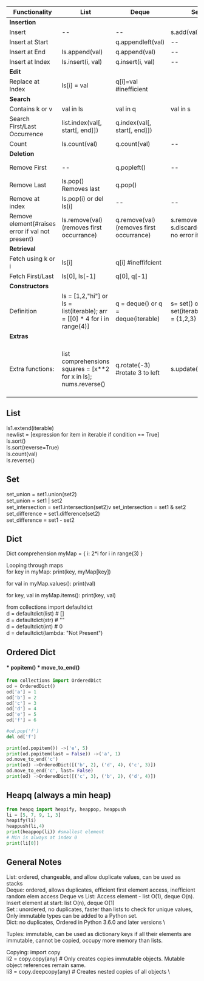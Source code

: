 Functionality | List |Deque | Set | Dict | SortedSet|SortedList|SortedDict
--|--|--|--|--|--|--|--
**Insertion**|||||||
Insert| --|--| s.add(val)| dict[k]=v|sortedset.add(v)|sortedlist.add(v)|sorteddict[k]=v
Insert at Start||q.appendleft(val)|--|--|--|--|--
Insert at End |ls.append(val)|q.append(val)|--|--|--|--|--
Insert at Index | ls.insert(i, val)|q.insert(i, val)|--|--|--|--|--
**Edit**|||||||
Replace at Index | ls[i] = val|q[i]=val #inefficient||dct[k]=new_val|--|--|sorteddict[k]=new_val
**Search**|||||||
Contains k or v | val in ls|val in q| val in s| k in dct | in | in | in
Search First/Last Occurrence | list.index(val[, start[, end]])|q.index(val[, start[, end]])| |--|sortedset.index(key)|sortedlist.index(key)|sorteddict.index(key)
Count|ls.count(val)|q.count(val)|--|--|--|sortedlist.count(key)|sorteddict.count(key)
**Deletion**|||||||
Remove First|--|q.popleft()|--| In ordered dict, od.popitem(last = False)|sortedset.pop(0)|sortedlist.pop(0)|sorteddict.popitem(0)
Remove Last |ls.pop() Removes last|q.pop()||In ordered dict, od.popitem()|sortedset.pop()|sortedlist.pop()|sorteddict.popitem()
Remove at index | ls.pop(i) or del ls[i]|--|--|del dict[key]|sortedset.pop(index)|sortedlist.pop(index)|sorteddict.popitem(index)
Remove element(#raises error if val not present) | ls.remove(val) (removes first occurrance)|q.remove(val) (removes first occurrance)|s.remove(val),  s.discard(val) - no error if absent| --|sortedset.remove(v) <br> sortedset.discard(v)|sortedlist.remove(v) <br> sortedlist.discard(v)|
**Retrieval**|||||||
Fetch using k or i | ls[i]|q[i] #ineffifcient||dct[k]|--|sortedset[i]|sortedlist[i]|sorteddict.peekitem[i]
Fetch First/Last| ls[0], ls[-1] |q[0], q[-1]|||--|--|--
**Constructors**||||||
Definition | ls = [1,2,"hi"] or ls = list(iterable); arr = [[0] * 4 for i in range(4)]|q = deque() or q = deque(iterable)| s= set() or s= set(iterable) or s = {1,2,3}| d = {} or d = OrderedDict()|from sortedcontainers import SortedSet <br> slist = SortedSet([1, 2])|from sortedcontainers import SortedList <br> slist = SortedList([1, 2])|from sortedcontainers import SortedDict <br> d = SortedDict({3: 'c', 1: 'a', 2: 'b'})
**Extras**||||
Extra functions:|list comprehensions squares = [x**2 for x in ls]; nums.reverse()  |q.rotate(-3) #rotate 3 to left|s.update(iterable)|popitem(),move_to_end()||bisect_left(key) or bisect_right(key):Finds an insertion point for a new key, to the left/right of existing entries if the key is present.|Valid for both SortedDict and SortedList

## List
ls1.extend(iterable) \
newlist = [expression for item in iterable if condition == True] \
ls.sort() \
ls.sort(reverse=True) \
ls.count(val)  
ls.reverse()

## Set
set_union = set1.union(set2) \
set_union = set1 | set2 \
set_intersection = set1.intersection(set2)v
set_intersection = set1 & set2 \
set_difference = set1.difference(set2) \
set_difference = set1 - set2

## Dict
Dict comprehension
myMap = { i: 2*i for i in range(3) }

Looping through maps  
for key in myMap:
    print(key, myMap[key])

for val in myMap.values():
    print(val)

for key, val in myMap.items():
    print(key, val)

from collections import defaultdict  
d = defaultdict(list) # []  
d = defaultdict(str) # ""  
d = defaultdict(int) # 0  
d = defaultdict(lambda: "Not Present")  

## Ordered Dict
#### * popitem() * move_to_end()
```python
from collections import OrderedDict
od = OrderedDict()
od['a'] = 1
od['b'] = 2
od['c'] = 3
od['d'] = 4
od['e'] = 5
od['f'] = 6

#od.pop('f')
del od['f']
    
print(od.popitem()) ->('e', 5)
print(od.popitem(last = False)) ->('a', 1)
od.move_to_end('c')
print(od) ->OrderedDict([('b', 2), ('d', 4), ('c', 3)])
od.move_to_end('c', last= False)
print(od) ->OrderedDict([('c', 3), ('b', 2), ('d', 4)])
```

## Heapq (always a min heap)
```python
from heapq import heapify, heappop, heappush
li = [5, 7, 9, 1, 3]
heapify(li)
heappush(li,4)
print(heappop(li)) #smallest element
# Min is always at index 0
print(li[0])
```

## General Notes
List: ordered, changeable, and allow duplicate values, can be used as stacks \
Deque: ordered, allows duplicates, efficient first element access, inefficient random elem access
Deque vs List: Access element - list O(1), deque O(n). Insert element at start: list O(n), deque O(1) \
Set : unordered, no duplicates, faster than lists to check for unique values, Only immutable types can be added to a Python set. \
Dict: no duplicates, Ordered in Python 3.6.0 and later versions \

Tuples: immutable, can be used as dictionary keys if all their elements are immutable, cannot be copied, occupy more memory than lists.

Copying: 
import copy \
li2 = copy.copy(any) # Only creates copies immutable objects. Mutable object references remain same. \
li3 = copy.deepcopy(any) # Creates nested copies of all objects \

